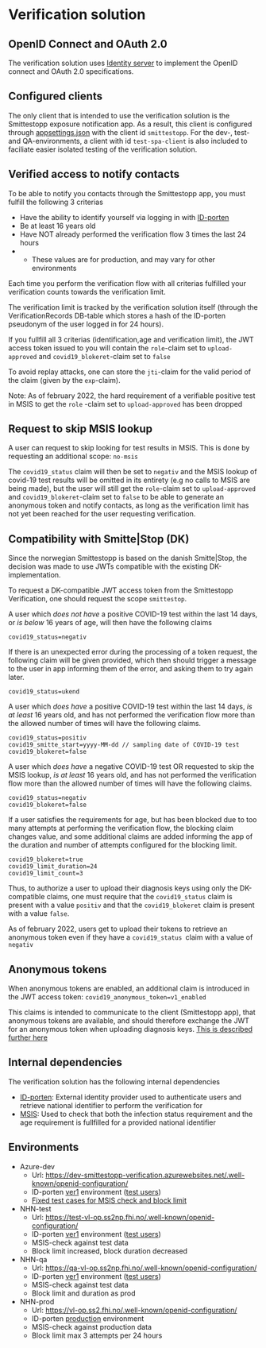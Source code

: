 # Verification solution

## OpenID Connect and OAuth 2.0

The verification solution uses [Identity server](https://identityserver4.readthedocs.io/en/latest/) to implement the OpenID connect and OAuth 2.0 specifications.

## Configured clients

The only client that is intended to use the verification solution is the Smittestopp exposure notification app.
As a result, this client is configured through [appsettings.json](https://github.com/folkehelseinstituttet/Fhi.Smittestopp.Verification/blob/7521b71d84593b09a4f4e4c28dfcb1ee790dfca0/Fhi.Smittestopp.Verification.Server/appsettings.json#L21) with the client id `smittestopp`.
For the dev-, test- and QA-environments, a client with id `test-spa-client` is also included to faciliate easier isolated testing of the verification solution.

## Verified access to notify contacts

To be able to notify you contacts through the Smittestopp app, you must fulfill the following 3 criterias

- Have the ability to identify yourself via logging in with [ID-porten](https://eid.difi.no/nb/id-porten)
- Be at least 16 years old
- Have NOT already performed the verification flow 3 times the last 24 hours
- - These values are for production, and may vary for other environments

Each time you perform the verification flow with all criterias fulfilled your verification counts towards the verification limit.

The verification limit is tracked by the verification solution itself (through the VerificationRecords DB-table which stores a hash of the ID-porten pseudonym of the user logged in for 24 hours).

If you fullfill all 3 criterias (identification,age and verification limit), the JWT access token issued to you will contain the `role`-claim set to `upload-approved` and `covid19_blokeret`-claim set to `false`

To avoid replay attacks, one can store the `jti`-claim for the valid period of the claim (given by the `exp`-claim).

Note: As of february 2022, the hard requirement of a verifiable positive test in MSIS to get the `role` -claim set to `upload-approved` has been dropped

## Request to skip MSIS lookup

A user can request to skip looking for test results in MSIS. This is done by requesting an additional scope: `no-msis`

The `covid19_status` claim will then be set to `negativ` and the MSIS lookup of covid-19 test results will be omitted in its entirety (e.g no calls to MSIS are being made), but the user will still get the `role`-claim set to `upload-approved` and `covid19_blokeret`-claim set to `false` to be able to generate an anonymous token and notify contacts, as long as the verification limit has not yet been reached for the user requesting verification.

## Compatibility with Smitte|Stop (DK)

Since the norwegian Smittestopp is based on the danish Smitte|Stop, the decision was made to use JWTs compatible with the existing DK-implementation.

To request a DK-compatible JWT access token from the Smittestopp Verification, one should request the scope `smittestop`.

A user which *does not have* a positive COVID-19 test within the last 14 days, or *is below* 16 years of age, will then have the following claims

```
covid19_status=negativ
```

If there is an unexpected error during the processing of a token request, the following claim will be given provided,
which then should trigger a message to the user in app informing them of the error, and asking them to try again later.

```
covid19_status=ukend
```

A user which *does have* a positive COVID-19 test within the last 14 days, *is at least* 16 years old,
and has not performed the verification flow more than the allowed number of times will have the following claims.

```
covid19_status=positiv
covid19_smitte_start=yyyy-MM-dd // sampling date of COVID-19 test
covid19_blokeret=false
```



A user which *does have* a negative COVID-19 test OR requested to skip the MSIS lookup, *is at least* 16 years old,
and has not performed the verification flow more than the allowed number of times will have the following claims.

```
covid19_status=negativ
covid19_blokeret=false
```


If a user satisfies the requirements for age, but has been blocked due to too many attempts at performing the verification flow,
the blocking claim changes value, and some additional claims are added informing the app of the duration and number of attempts configured for the blocking limit.

```
covid19_blokeret=true
covid19_limit_duration=24
covid19_limit_count=3
```

Thus, to authorize a user to upload their diagnosis keys using only the DK-compatible claims,
one must require that the `covid19_status` claim is present with a value `positiv` and that the `covid19_blokeret` claim is present with a value `false`.

As of february 2022, users get to upload their tokens to retrieve an anonymous token even if they have a `covid19_status `claim with a value of `negativ`

## Anonymous tokens

When anonymous tokens are enabled, an additional claim is introduced in the JWT access token: `covid19_anonymous_token=v1_enabled`

This claims is intended to communicate to the client (Smittestopp app), that anonymous tokens are available,
and should therefore exchange the JWT for an anonymous token when uploading diagnosis keys.
[This is described further here](anonymous-tokens.md)

## Internal dependencies

The verification solution has the following internal dependencies

- [ID-porten](https://www.digdir.no/digitale-felleslosninger/id-porten/864): External identity provider used to authenticate users and retrieve national identifier to perform the verification for
- [MSIS](https://www.fhi.no/en/hn/health-registries/msis/): Used to check that both the infection status requirement and the age requirement is fullfilled for a provided national identifier

## Environments

- Azure-dev
  - Url: https://dev-smittestopp-verification.azurewebsites.net/.well-known/openid-configuration/
  - ID-porten [ver1](https://docs.digdir.no/oidc_func_wellknown.html) environment ([test users](https://docs.digdir.no/idporten_testbrukere.html))
  - [Fixed test cases for MSIS check and block limit](https://github.com/folkehelseinstituttet/Fhi.Smittestopp.Verification/blob/7521b71d84593b09a4f4e4c28dfcb1ee790dfca0/Fhi.Smittestopp.Verification.Server/appsettings.AzDev.json#L71)
- NHN-test
  - Url: https://test-vl-op.ss2np.fhi.no/.well-known/openid-configuration/
  - ID-porten [ver1](https://docs.digdir.no/oidc_func_wellknown.html) environment ([test users](https://docs.digdir.no/idporten_testbrukere.html))
  - MSIS-check against test data
  - Block limit increased, block duration decreased
- NHN-qa
  - Url: https://qa-vl-op.ss2np.fhi.no/.well-known/openid-configuration/
  - ID-porten [ver1](https://docs.digdir.no/oidc_func_wellknown.html) environment ([test users](https://docs.digdir.no/idporten_testbrukere.html))
  - MSIS-check against test data
  - Block limit and duration as prod
- NHN-prod
  - Url: https://vl-op.ss2.fhi.no/.well-known/openid-configuration/
  - ID-porten [production](https://docs.digdir.no/oidc_func_wellknown.html) environment
  - MSIS-check against production data
  - Block limit max 3 attempts per 24 hours
